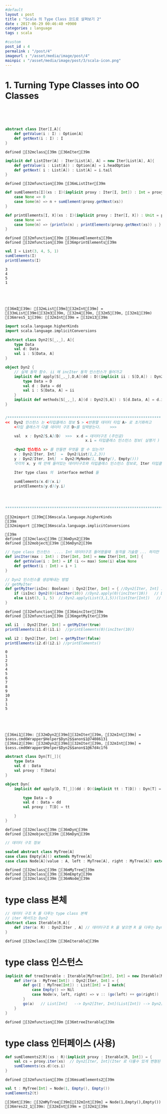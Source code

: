 ```yaml
---
#default
layout : post
title : "Scala 의 Type Class 코드로 살펴보기 2"
date : 2017-06-29 00:46:40 +0900
categories : language
tags : scala

#custom
post_id : 4
permalink : "/post/4"
imageurl : "/asset/media/image/post/4"
mainpic : "/asset/media/image/post/3/scala-icon.png"
---
```


# 1. Turning Type Classes into OO Classes
<br/>
<br/>
<br/>


```scala
abstract class Iter[I,A]{
    def getValue(i : I) : Option[A]
    def getNext(i : I) : I
}
```




    defined [32mclass[39m [36mIter[39m




```scala
implicit def ListIter[A] : Iter[List[A], A] = new Iter[List[A], A]{
    def getValue(i : List[A]) : Option[A] = i.headOption
    def getNext( i : List[A]) : List[A] = i.tail
}
```




    defined [32mfunction[39m [36mListIter[39m




```scala
def sumElements[I](xs : I)(implicit proxy : Iter[I, Int]) : Int = proxy.getValue(xs) match{
    case None => 0
    case Some(n) => n + sumElement(proxy.getNext(xs))
}

def printElements[I, X](xs : I)(implicit proxy : Iter[I, X]) : Unit = proxy.getValue(xs) match{
    case None =>
    case Some(n) => {println(n) ; printElements(proxy.getNext(xs)) ; }
}
```




    defined [32mfunction[39m [36msumElements[39m
    defined [32mfunction[39m [36mprintElements[39m




```scala
val I = List(3, 4, 5, 1)
sumElements(I)
printElements(I)
```

    3
    4
    5
    1





    [36mI[39m: [32mList[39m[[32mInt[39m] = [33mList[39m([32m3[39m, [32m4[39m, [32m5[39m, [32m1[39m)
    [36mres5_1[39m: [32mInt[39m = [32m13[39m




```scala
import scala.language.higherKinds
import scala.language.implicitConversions

abstract class Dyn2[S[_,_], A]{
    type Data
    val d: Data
    val i : S[Data, A]
}

object Dyn2 {
    // 실제 동작 함수. ii 에 incIter 동작 인스턴스가 들어가고
    implicit def apply[S[_,_],D,A](dd : D)(implicit ii : S[D,A]) : Dyn2[S,A] = new Dyn2[S,A]{
        type Data = D
        val d : Data = dd
        val i : S[Data, A] = ii
    }
    implicit def methods[S[_,_], A](d : Dyn2[S,A]) : S[d.Data, A] = d.i
}


/*********************************************************************
<<  Dyn2 인스턴스 는 <타입클래스 정보 S > <반환할 데이터 타입 A> 로 초기화하고  
    <타입 클래스가 다룰 데이터 구조 D>를 입력받는다.    >>>   

    val  x : Dyn2[S,A](D)  >>>  x.d = 데이터구조 (주인공)  
                                    x.i = 타입클래스 인스턴스 정보( 실행기 )

    <Dyn2 인스턴스 x> 를 만들면 무엇을 할 수 있는가?
    x : Dyn2[Iter, Int]  =  Dyn2(List(1,2,3))   
    y : Dyn2[Iter, Int]  = Dyn2(MyNode(1, Empty(), Empty()))   
    각각의 x, y 에 안에 들어있는 데이터구조와 타입클래스 인스턴스 정보로, Iter 타입클래스로 구현된 메서드를 모두 사용 가능하다.

    Iter type class 의  interface method 들

    sumElements(x.d)(x.i)
    printElements(y.d)(y.i)




***********************************************************************/
```




    [32mimport [39m[36mscala.language.higherKinds
    [39m
    [32mimport [39m[36mscala.language.implicitConversions

    [39m
    defined [32mclass[39m [36mDyn2[39m
    defined [32mobject[39m [36mDyn2[39m




```scala
// type class 인스턴스  .... Int 데이터구조 들어왔을때  동작을 기술함 ... 하지만 직접 넣어줄 것이기 때문에 implicit 적지 않았다.
def incIter(max : Int) : Iter[Int, Int] = new Iter[Int, Int] {
    def getValue(i : Int) = if (i <= max) Some(i) else None
    def getNext(i : Int) = i + 1
}

// Dyn2 인스턴스를 생성해내는 방법
// getMyIter
def getMyIter(isInc: Boolean) : Dyn2[Iter, Int] = { //Dyn2[Iter, Int] 로 초기화한다.
    if (isInc) Dyn2(0)(incIter(10)) //Dyn2.apply(0)(incIter(10))   // Dyn2(0) Int라는 데이터구조 를 다룬다.
    else List(3, 1, 5)  // Dyn2.apply(List(3,1,5))(listIter[Int])   // Dyn2(List[Int])   List[Int] 라는 데이터구조를 다룬다.
}
```




    defined [32mfunction[39m [36mincIter[39m
    defined [32mfunction[39m [36mgetMyIter[39m




```scala
val i1  : Dyn2[Iter, Int] = getMyIter(true)
printElements(i1.d)(i1.i)  //printElements(0)(incIter(10))

val i2 : Dyn2[Iter, Int] = getMyIter(false)
printElements(i2.d)(i2.i) //printElements()
```

    0
    1
    2
    3
    4
    5
    6
    7
    8
    9
    10
    3
    1
    5





    [36mi1[39m: [32mDyn2[39m[[32mIter[39m, [32mInt[39m] = $sess.cmd6Wrapper$Helper$Dyn2$$anon$1@74086131
    [36mi2[39m: [32mDyn2[39m[[32mIter[39m, [32mInt[39m] = $sess.cmd6Wrapper$Helper$Dyn2$$anon$1@67d4c1f6




```scala
abstract class Dyn[T[_]]{
    type Data
    val d : Data
    val proxy : T[Data]
}

object Dyn{
    implicit def apply[D, T[_]](dd : D)(implicit tt : T[D]) : Dyn[T] = new Dyn[T] {

        type Data = D
        val d : Data = dd
        val proxy : T[D] = tt

    }
}


```




    defined [32mclass[39m [36mDyn[39m
    defined [32mobject[39m [36mDyn[39m




```scala
// 데이터 구조 정보

sealed abstract class MyTree[A]
case class Empty[A]() extends MyTree[A]
case class Node[A](value : A, left : MyTree[A], right : MyTree[A]) extends MyTree[A]
```




    defined [32mclass[39m [36mMyTree[39m
    defined [32mclass[39m [36mEmpty[39m
    defined [32mclass[39m [36mNode[39m



# type class 본체


```scala
// 데이터 구조 R 를 다루는 type class 본체  
// iter 메서드는 Dyn2
abstract class Iterable[R,A]{
    def iter(a: R) : Dyn2[Iter , A] // 데이터구조 R 을 넣으면 R 을 다루는 Dyn2[Iter, A](R) 를 돌려줄 것이다.
}
```




    defined [32mclass[39m [36mIterable[39m



# type class 인스턴스


```scala
implicit def treeIterable : Iterable[MyTree[Int], Int] = new Iterable[MyTree[Int], Int]{
    def iter(a : MyTree[Int]) : Dyn2[Iter, Int] = {
        def go(I : MyTree[Int]) : List[Int] = I match{
            case Empty() => Nil
            case Node(v, left, right) => v :: (go(left) ++ go(right))
        }
        go(a)   // List[Int]   --> Dyn2[Iter, Int](List[Int]) --> Dyn2[Iter,Int](List[Int])(listIter(List[Int], Int))
    }
}
```




    defined [32mfunction[39m [36mtreeIterable[39m



# type class 인터페이스 (사용)


```scala
def sumElements2[R](xs : R)(implicit proxy : Iterable[R, Int]) = {
    val cs = proxy.iter(xs)  // Dyn2[Iter, Int](Iter 로 다룰수 있게 변형된 xs)
    sumElements(cs.d)(cs.i)
}
```




    defined [32mfunction[39m [36msumElements2[39m




```scala
val t : MyTree[Int] = Node(1, Empty(), Empty())
sumElements2(t)
```




    [36mt[39m: [32mMyTree[39m[[32mInt[39m] = Node(1,Empty(),Empty())
    [36mres22_1[39m: [32mInt[39m = [32m1[39m




```scala

```
